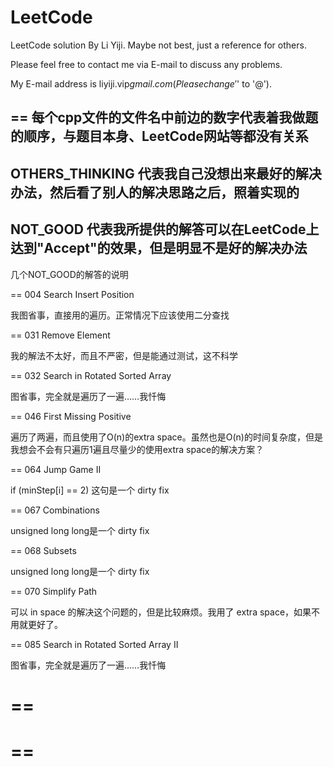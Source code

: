 LeetCode
========

LeetCode solution By Li Yiji. Maybe not best, just a reference for others.

Please feel free to contact me via E-mail to discuss any problems.

My E-mail address is liyiji.vip$gmail.com (Please change '$' to '@').

==
每个cpp文件的文件名中前边的数字代表着我做题的顺序，与题目本身、LeetCode网站等都没有关系
--
OTHERS_THINKING 代表我自己没想出来最好的解决办法，然后看了别人的解决思路之后，照着实现的
--
NOT_GOOD 代表我所提供的解答可以在LeetCode上达到"Accept"的效果，但是明显不是好的解决办法
--
几个NOT_GOOD的解答的说明

==
004 Search Insert Position

我图省事，直接用的遍历。正常情况下应该使用二分查找

==
031 Remove Element

我的解法不太好，而且不严密，但是能通过测试，这不科学

==
032 Search in Rotated Sorted Array

图省事，完全就是遍历了一遍……我忏悔

==
046 First Missing Positive

遍历了两遍，而且使用了O(n)的extra space。虽然也是O(n)的时间复杂度，但是我想会不会有只遍历1遍且尽量少的使用extra space的解决方案？

==
064 Jump Game II

if (minStep[i] == 2) 这句是一个 dirty fix

==
067 Combinations

unsigned long long是一个 dirty fix

==
068 Subsets

unsigned long long是一个 dirty fix

==
070 Simplify Path

可以 in space 的解决这个问题的，但是比较麻烦。我用了 extra space，如果不用就更好了。

==
085 Search in Rotated Sorted Array II

图省事，完全就是遍历了一遍……我忏悔

==
==
==
==
